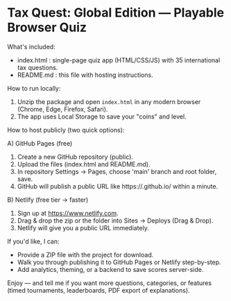 Tax Quest: Global Edition — Playable Browser Quiz
===============================================

What's included:
- index.html : single-page quiz app (HTML/CSS/JS) with 35 international tax questions.
- README.md  : this file with hosting instructions.

How to run locally:
1. Unzip the package and open `index.html` in any modern browser (Chrome, Edge, Firefox, Safari).
2. The app uses Local Storage to save your "coins" and level.

How to host publicly (two quick options):

A) GitHub Pages (free)
1. Create a new GitHub repository (public).
2. Upload the files (index.html and README.md).
3. In repository Settings -> Pages, choose 'main' branch and root folder, save.
4. GitHub will publish a public URL like https://<your-username>.github.io/<repo-name> within a minute.

B) Netlify (free tier -> faster)
1. Sign up at https://www.netlify.com.
2. Drag & drop the zip or the folder into Sites -> Deploys (Drag & Drop).
3. Netlify will give you a public URL immediately.

If you'd like, I can:
- Provide a ZIP file with the project for download.
- Walk you through publishing it to GitHub Pages or Netlify step-by-step.
- Add analytics, theming, or a backend to save scores server-side.

Enjoy — and tell me if you want more questions, categories, or features (timed tournaments, leaderboards, PDF export of explanations).
